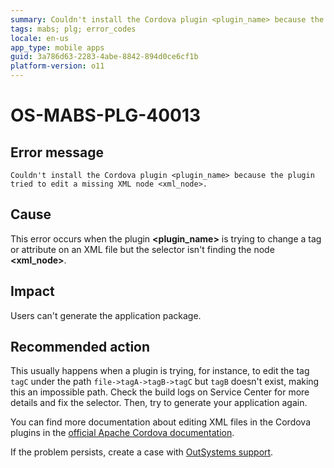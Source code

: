 ```yaml
---
summary: Couldn't install the Cordova plugin <plugin_name> because the plugin tried to edit a missing XML node <xml_node>.
tags: mabs; plg; error_codes
locale: en-us
app_type: mobile apps
guid: 3a786d63-2283-4abe-8842-894d0ce6cf1b
platform-version: o11
---
```


# OS-MABS-PLG-40013

## Error message

`Couldn't install the Cordova plugin <plugin_name> because the plugin tried to
edit a missing XML node <xml_node>.`

## Cause

This error occurs when the plugin **&lt;plugin_name&gt;** is trying to change a tag
or attribute on an XML file but the selector isn't finding the node
**&lt;xml_node&gt;**.

## Impact

Users can't generate the application package.

## Recommended action

This usually happens when a plugin is trying, for instance, to edit the tag
`tagC` under the path `file->tagA->tagB->tagC` but `tagB` doesn't exist, making
this an impossible path. Check the build logs on Service Center for more
details and fix the selector. Then, try to generate your application again.

You can find more documentation about editing XML files in the Cordova plugins
in the [official Apache Cordova
documentation](https://cordova.apache.org/docs/en/latest/plugin_ref/spec.html#config-file).

If the problem persists, create a case with [OutSystems
support](https://www.outsystems.com/support/portal/open-support-case?ErrorCode=OS-MABS-PLG-40013).
